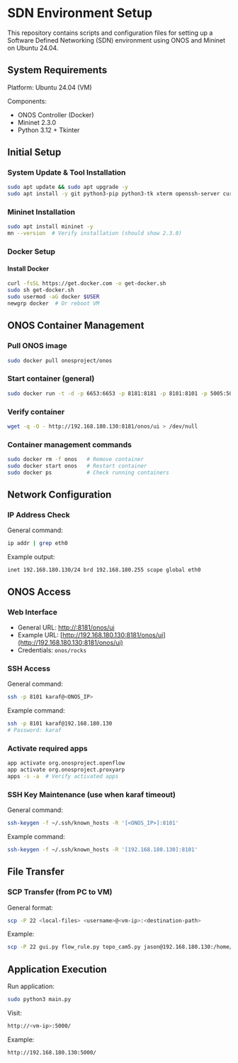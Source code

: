# SDN Environment Setup

This repository contains scripts and configuration files for setting up a Software Defined Networking (SDN) environment using ONOS and Mininet on Ubuntu 24.04.

## System Requirements

Platform: Ubuntu 24.04 (VM)

Components:

* ONOS Controller (Docker)
* Mininet 2.3.0
* Python 3.12 + Tkinter

## Initial Setup

### System Update & Tool Installation

```bash
sudo apt update && sudo apt upgrade -y
sudo apt install -y git python3-pip python3-tk xterm openssh-server curl
```

### Mininet Installation

```bash
sudo apt install mininet -y
mn --version  # Verify installation (should show 2.3.0)
```

### Docker Setup

#### Install Docker

```bash
curl -fsSL https://get.docker.com -o get-docker.sh
sudo sh get-docker.sh
sudo usermod -aG docker $USER
newgrp docker  # Or reboot VM
```

## ONOS Container Management

### Pull ONOS image

```bash
sudo docker pull onosproject/onos
```

### Start container (general)

```bash
sudo docker run -t -d -p 6653:6653 -p 8181:8181 -p 8101:8101 -p 5005:5005 -p 830:830 --name onos onosproject/onos
```

### Verify container

```bash
wget -q -O - http://192.168.180.130:8181/onos/ui > /dev/null
```

### Container management commands

```bash
sudo docker rm -f onos   # Remove container
sudo docker start onos   # Restart container
sudo docker ps           # Check running containers
```

## Network Configuration

### IP Address Check

General command:

```bash
ip addr | grep eth0
```

Example output:

```
inet 192.168.180.130/24 brd 192.168.180.255 scope global eth0
```

## ONOS Access

### Web Interface

* General URL: [http://](http://<your-vm-ip>:8181/onos/ui)[:8181/onos/ui](http://<your-vm-ip>:8181/onos/ui)
* Example URL: [http://192.168.180.130:8181/onos/ui](http://192.168.180.130:8181/onos/ui)
* Credentials: `onos/rocks`

### SSH Access

General command:

```bash
ssh -p 8101 karaf@<ONOS_IP>
```

Example command:

```bash
ssh -p 8101 karaf@192.168.180.130
# Password: karaf
```

### Activate required apps

```bash
app activate org.onosproject.openflow
app activate org.onosproject.proxyarp
apps -s -a  # Verify activated apps
```

### SSH Key Maintenance (use when karaf timeout)

General command:

```bash
ssh-keygen -f ~/.ssh/known_hosts -R '[<ONOS_IP>]:8101'
```

Example command:

```bash
ssh-keygen -f ~/.ssh/known_hosts -R '[192.168.180.130]:8101'
```

## File Transfer

### SCP Transfer (from PC to VM)

General format:

```bash
scp -P 22 <local-files> <username>@<vm-ip>:<destination-path>
```

Example:

```bash
scp -P 22 gui.py flow_rule.py topo_cam5.py jason@192.168.180.130:/home/jason/SDN
```

## Application Execution

Run application:

```bash
sudo python3 main.py
```

Visit:

```bash
http://<vm-ip>:5000/
```

Example:

```bash
http://192.168.180.130:5000/
```